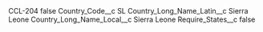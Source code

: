 <?xml version="1.0" encoding="UTF-8"?>
<CustomMetadata xmlns="http://soap.sforce.com/2006/04/metadata" xmlns:xsi="http://www.w3.org/2001/XMLSchema-instance" xmlns:xsd="http://www.w3.org/2001/XMLSchema">
    <label>CCL-204</label>
    <protected>false</protected>
    <values>
        <field>Country_Code__c</field>
        <value xsi:type="xsd:string">SL</value>
    </values>
    <values>
        <field>Country_Long_Name_Latin__c</field>
        <value xsi:type="xsd:string">Sierra Leone</value>
    </values>
    <values>
        <field>Country_Long_Name_Local__c</field>
        <value xsi:type="xsd:string">Sierra Leone</value>
    </values>
    <values>
        <field>Require_States__c</field>
        <value xsi:type="xsd:boolean">false</value>
    </values>
</CustomMetadata>
